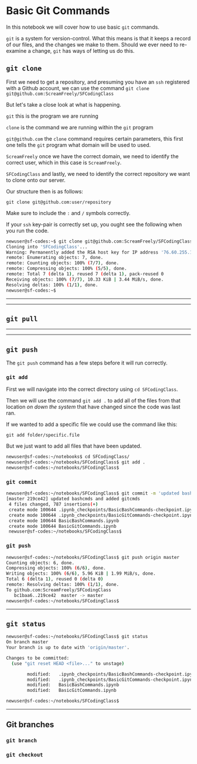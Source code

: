 # Basic Git Commands

In this notebook we will cover how to use basic `git` commands.

`git` is a system for version-control. What this means is that it keeps a record of our files, and the changes we make to them. Should we ever need to re-examine a change, `git` has ways of letting us do this.

## `git clone`

First we need to get a repository, and presuming you have an `ssh` registered with a Github account, we can use the command `git clone git@github.com:ScreamFreely/SFCodingClass`

But let's take a close look at what is happening.

`git` this is the program we are running

`clone` is the command we are running within the `git` program

`git@github.com` the `clone` command requires certain parameters, this first one tells the `git` program what domain will be used to used.

`ScreamFreely` once we have the correct domain, we need to identify the correct user, which in this case is `ScreamFreely`.

`SFCodingClass` and lastly, we need to identify the correct repository we want to clone onto our server.

Our structure then is as follows:

`git clone git@github.com:user/repository`

Make sure to include the `:` and `/` symbols correctly.

If your `ssh` key-pair is correctly set up, you ought see the following when you run the code.

```bash
newuser@sf-codes:~$ git clone git@github.com:ScreamFreely/SFCodingClass
Cloning into 'SFCodingClass'...
Warning: Permanently added the RSA host key for IP address '76.60.255.115' to the list of known hosts.
remote: Enumerating objects: 7, done.
remote: Counting objects: 100% (7/7), done.
remote: Compressing objects: 100% (5/5), done.
remote: Total 7 (delta 1), reused 7 (delta 1), pack-reused 0
Receiving objects: 100% (7/7), 10.33 KiB | 3.44 MiB/s, done.
Resolving deltas: 100% (1/1), done.
newuser@sf-codes:~$
```
---
---
## `git pull`

---
---

## `git push`

The `git push` command has a few steps before it will run correctly.

### `git add`

First we will navigate into the correct directory using `cd SFCodingClass`.

Then we will use the command `git add .` to add all of the files from that location *on down the system* that have changed since the code was last ran.

If we wanted to add a specific file we could use the command like this:

`git add folder/specific.file`

But we just want to add all files that have been updated.

```bash
newuser@sf-codes:~/notebooks$ cd SFCodingClass/
newuser@sf-codes:~/notebooks/SFCodingClass$ git add .
newuser@sf-codes:~/notebooks/SFCodingClass$ 
```

### `git commit`



```bash
newuser@sf-codes:~/notebooks/SFCodingClass$ git commit -m 'updated bashcmds and added gitcmds'
[master 219ce42] updated bashcmds and added gitcmds
 4 files changed, 787 insertions(+)
 create mode 100644 .ipynb_checkpoints/BasicBashCommands-checkpoint.ipynb
 create mode 100644 .ipynb_checkpoints/BasicGitCommands-checkpoint.ipynb
 create mode 100644 BasicBashCommands.ipynb
 create mode 100644 BasicGitCommands.ipynb
 newuser@sf-codes:~/notebooks/SFCodingClass$ 
```

### `git push`

```bash
newuser@sf-codes:~/notebooks/SFCodingClass$ git push origin master
Counting objects: 6, done.
Compressing objects: 100% (6/6), done.
Writing objects: 100% (6/6), 5.96 KiB | 1.99 MiB/s, done.
Total 6 (delta 1), reused 0 (delta 0)
remote: Resolving deltas: 100% (1/1), done.
To github.com:ScreamFreely/SFCodingClass
   bc1baa6..219ce42  master -> master
newuser@sf-codes:~/notebooks/SFCodingClass$
```

---

## `git status`

```bash
newuser@sf-codes:~/notebooks/SFCodingClass$ git status
On branch master
Your branch is up to date with 'origin/master'.

Changes to be committed:
  (use "git reset HEAD <file>..." to unstage)

        modified:   .ipynb_checkpoints/BasicBashCommands-checkpoint.ipynb
        modified:   .ipynb_checkpoints/BasicGitCommands-checkpoint.ipynb
        modified:   BasicBashCommands.ipynb
        modified:   BasicGitCommands.ipynb

newuser@sf-codes:~/notebooks/SFCodingClass$
```

---
## Git branches
### `git branch`
### `git checkout`
